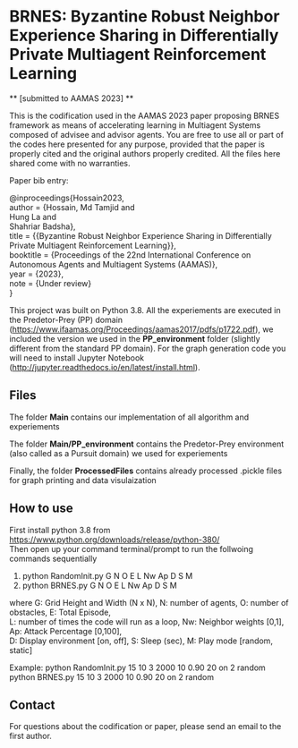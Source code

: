 # BRNES: Byzantine Robust Neighbor Experience Sharing in Differentially Private Multiagent Reinforcement Learning
** [submitted to AAMAS 2023] **

This is the codification used in the AAMAS 2023 paper proposing BRNES framework as means of accelerating learning in Multiagent Systems composed of advisee and advisor agents. You are free to use all or part of the codes here presented for any purpose, provided that the paper is properly cited and the original authors properly credited. All the files here shared come with no warranties.

Paper bib entry:

@inproceedings{Hossain2023,<br />
author = {Hossain, Md Tamjid and<br />
Hung La and<br />
Shahriar Badsha},<br />
title = {{Byzantine Robust Neighbor Experience Sharing in Differentially Private Multiagent Reinforcement Learning}},<br />
booktitle = {Proceedings of the 22nd International Conference on Autonomous Agents and Multiagent Systems (AAMAS)},<br />
year = {2023},<br />
note = {Under review}<br />
}

This project was built on Python 3.8. All the experiements are executed in the Predetor-Prey (PP) domain (https://www.ifaamas.org/Proceedings/aamas2017/pdfs/p1722.pdf), we included the version we used in the **PP_environment** folder (slightly different from the standard PP domain). For the graph generation code you will need to install Jupyter Notebook (http://jupyter.readthedocs.io/en/latest/install.html).

## Files
The folder **Main** contains our implementation of all algorithm and experiements

The folder **Main/PP_environment** contains the Predetor-Prey environment (also called as a Pursuit domain) we used for experiements

Finally, the folder **ProcessedFiles** contains already processed .pickle files for graph printing and data visulaization

## How to use <br />
First install python 3.8 from https://www.python.org/downloads/release/python-380/ <br />
Then open up your command terminal/prompt to run the follwoing commands sequentially
1. python RandomInit.py G N O E L Nw Ap D S M   <br />
2. python BRNES.py G N O E L Nw Ap D S M   <br />

where G: Grid Height and Width (N x N), N: number of agents, O: number of obstacles, E: Total Episode,<br />
L: number of times the code will run as a loop, Nw: Neighbor weights [0,1], Ap: Attack Percentage [0,100],<br />
D: Display environment [on, off], S: Sleep (sec), M: Play mode [random, static]<br />

Example: python RandomInit.py 15 10 3 2000 10 0.90 20 on 2 random  <br />
         python BRNES.py 15 10 3 2000 10 0.90 20 on 2 random  <br />


## Contact
For questions about the codification or paper, please send an email to the first author.

